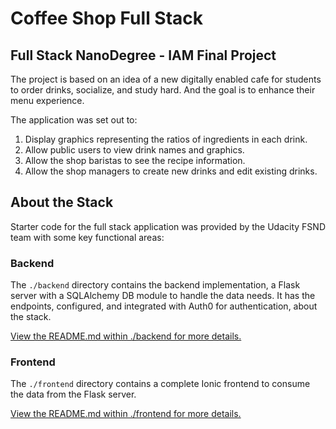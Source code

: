 # Coffee Shop Full Stack

## Full Stack NanoDegree - IAM Final Project

The project is based on an idea of a new digitally enabled cafe for students to order drinks, socialize, and study hard. And the goal is to enhance their menu experience.

The application was set out to:

1. Display graphics representing the ratios of ingredients in each drink.
2. Allow public users to view drink names and graphics.
3. Allow the shop baristas to see the recipe information.
4. Allow the shop managers to create new drinks and edit existing drinks.

## About the Stack

Starter code for the full stack application was provided by the Udacity FSND team with some key functional areas:

### Backend

The `./backend` directory contains the backend implementation, a Flask server with a SQLAlchemy DB module to handle the data needs. It has the endpoints, configured, and integrated with Auth0 for authentication, about the stack.

[View the README.md within ./backend for more details.](./backend/README.md)

### Frontend

The `./frontend` directory contains a complete Ionic frontend to consume the data from the Flask server.

[View the README.md within ./frontend for more details.](./frontend/README.md)
